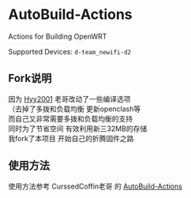 # AutoBuild-Actions
Actions for Building OpenWRT

Supported Devices: `d-team_newifi-d2`

## Fork说明

因为 [Hyy2001](https://github.com/Hyy2001X) 老哥改动了一些编译选项  
（去掉了多拨和负载均衡 更新openclash等  
而自己又非常需要多拨和负载均衡的支持  
同时为了节省空间 有效利用新三32MB的存储  
我fork了本项目 开始自己的折腾固件之路

## 使用方法

使用方法参考 CurssedCoffin老哥 的 [AutoBuild-Actions](https://github.com/CurssedCoffin/AutoBuild-Actions)
